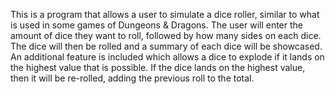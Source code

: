 This is a program that allows a user to simulate a dice roller, similar to what is used in some games of Dungeons & Dragons.
The user will enter the amount of dice they want to roll, followed by how many sides on each dice.
The dice will then be rolled and a summary of each dice will be showcased.
An additional feature is included which allows a dice to explode if it lands on the highest value that is possible.
If the dice lands on the highest value, then it will be re-rolled, adding the previous roll to the total.
